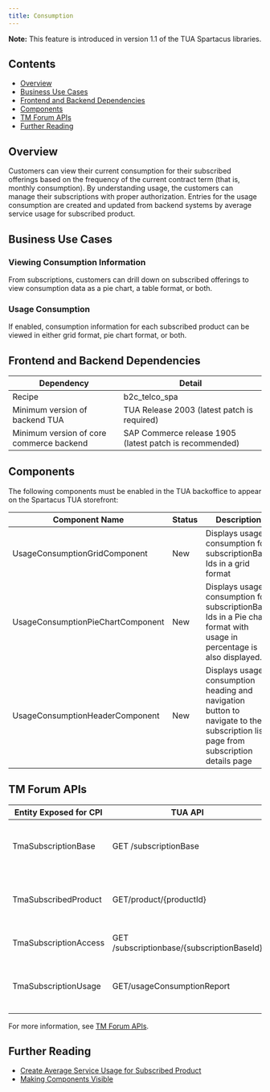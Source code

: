 ```yaml
---
title: Consumption
---
```


**Note:** This feature is introduced in version 1.1 of the TUA Spartacus libraries.

## Contents

- [Overview](#overview)
- [Business Use Cases](#business-use-cases)
- [Frontend and Backend Dependencies](#frontend-and-backend-dependencies)
- [Components](#components)
- [TM Forum APIs](#tm-forum-apis)
- [Further Reading](#further-reading)

## Overview

Customers can view their current consumption for their subscribed offerings based on the frequency of the current contract term (that is, monthly consumption). By understanding usage, the customers can manage their subscriptions with proper authorization. Entries for the usage consumption are created and updated from backend systems by average service usage for subscribed product. 

## Business Use Cases

### Viewing Consumption Information

From subscriptions, customers can drill down on subscribed offerings to view consumption data as a pie chart, a table format, or both.

### Usage Consumption

If enabled, consumption information for each subscribed product can be viewed in either grid format, pie chart format, or both.


## Frontend and Backend Dependencies

| Dependency                                	| Detail                                                 	|
|--------------------------------------------	|--------------------------------------------------------	|
| Recipe                                     	| b2c_telco_spa                                          	|
| Minimum version of backend TUA             	| TUA Release 2003 (latest patch is required)           	|
| Minimum   version of core commerce backend 	| SAP Commerce release 1905 (latest patch is recommended) 	|

## Components

The following components must be enabled in the TUA backoffice to appear on the Spartacus TUA storefront:

| Component   Name                  | Status | Description                                                                                                                           |
|-----------------------------------|--------|---------------------------------------------------------------------------------------------------------------------------------------|
| UsageConsumptionGridComponent     | New    | Displays usage consumption for   subscriptionBase Ids in a grid format                                                                |
| UsageConsumptionPieChartComponent | New    | Displays usage consumption for   subscriptionBase Ids in a Pie chart format with usage in percentage is also   displayed.             |
| UsageConsumptionHeaderComponent   | New    | Displays usage consumption heading and   navigation button to navigate to the subscription list page from subscription   details page |

## TM Forum APIs

| Entity Exposed for   CPI 	| TUA API                                    	| Description                                                              	|
|--------------------------	|--------------------------------------------	|--------------------------------------------------------------------------	|
| TmaSubscriptionBase      	| GET /subscriptionBase                      	| Shows a list of of subscription base in the Subscription Details screen  	|
| TmaSubscribedProduct     	| GET/product/{productId}                    	| Shows a list of subscription products in the Subscription Details screen 	|
| TmaSubscriptionAccess    	| GET /subscriptionbase/{subscriptionBaseId} 	| Shows details of subscription base                                       	|
| TmaSubscriptionUsage     	| GET/usageConsumptionReport                 	| Shows the usage consumption for a subscriptionBase Id                    	|

For more information, see [TM Forum APIs](https://help.sap.com/viewer/f59b0ac006d746caaa5fb599b4270151/2007/en-US/d46b30b30eca4d4d8ddd20ad833d77f9.html).

## Further Reading

- [Create Average Service Usage for Subscribed Product](https://help.sap.com/viewer/32f0086927f44c9ab1199f1dab8833cd/2007/en-US/ba5f222fb5814829bd74eaf6e6505a9f.html)
- [Making Components Visible](https://help.sap.com/viewer/9d346683b0084da2938be8a285c0c27a/2005/en-US/1cea3b2cb3334fc085dda9cc070ad6ac.html)